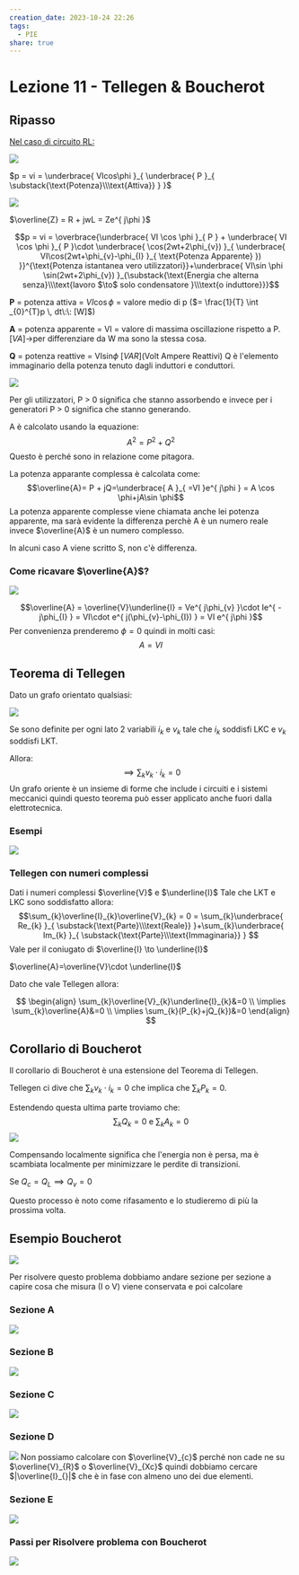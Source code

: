 ```yaml
---
creation_date: 2023-10-24 22:26
tags:
  - PIE
share: true
---
```

# Lezione 11 - Tellegen & Boucherot

## Ripasso

<u>Nel caso di circuito RL:</u>

![](Pasted%20image%2020231029161835.png)

$p = vi = \underbrace{ VIcos\phi }_{ \underbrace{ P }_{ \substack{\text{Potenza}\\\text{Attiva}} } }$

![](Pasted%20image%2020231029161850.png)

$\overline{Z} = R + jwL = Ze^{ j\phi }$

$$p = vi = \overbrace{\underbrace{ VI \cos \phi }_{ P } + \underbrace{ VI \cos \phi }_{ P }\cdot \underbrace{ \cos(2wt+2\phi_{v}) }_{ \underbrace{ VI\cos(2wt+\phi_{v}-\phi_{I} }_{ \text{Potenza Apparente} }) }}^{\text{Potenza istantanea vero utilizzatori}}+\underbrace{ VI\sin \phi \sin(2wt+2\phi_{v}) }_{\substack{\text{Energia che alterna senza}\\\text{lavoro $\to$ solo condensatore }\\\text{o induttore}}}$$

**P** = potenza attiva = $VI\cos \phi$ = valore medio di p ($= \frac{1}{T} \int _{0}^{T}p \, dt\:\: [W]$)

**A** = potenza apparente = VI = valore di massima oscillazione rispetto a P. $[VA] \to$per differenziare da W ma sono la stessa cosa.

**Q** = potenza reattive = VIsin$\phi$ $[VAR](\text{Volt Ampere Reattivi})$
Q è l'elemento immaginario della potenza tenuto dagli induttori e conduttori. 

![](Pasted%20image%2020231029161912.png)

Per gli utilizzatori, P > 0 significa che stanno assorbendo e invece per i generatori P > 0 significa che stanno generando.

A è calcolato usando la equazione:
$$A^{2}=P^{2}+Q^{2}$$
Questo è perché sono in relazione come pitagora.

La potenza apparante complessa è calcolata come:
$$\overline{A}= P + jQ=\underbrace{ A }_{ =VI }e^{ j\phi } = A \cos \phi+jA\sin \phi$$
La potenza apparente complesse viene chiamata anche lei potenza apparente, ma sarà evidente la differenza perchè A è un numero reale invece $\overline{A}$ è un numero complesso.

In alcuni caso A viene scritto S, non c'è differenza.

### Come ricavare $\overline{A}$?

![](Pasted%20image%2020231029161927.png)

$$\overline{A} = \overline{V}\underline{I} = Ve^{ j\phi_{v} }\cdot Ie^{ -j\phi_{I} } = VI\cdot e^{ j(\phi_{v}-\phi_{I}) } = VI e^{ j\phi }$$
Per convenienza prenderemo $\phi=0$ quindi in molti casi:
$$A= VI$$
## Teorema di Tellegen

Dato un grafo orientato qualsiasi:

![](Pasted%20image%2020231029161957.png)

Se sono definite per ogni lato 2 variabili $i_{k}$ e $v_{k}$ tale che $i_{k}$ soddisfi LKC e $v_{k}$ soddisfi LKT.

Allora:
$$\implies \sum_{k}v_{k}\cdot i_{k}=0$$
Un grafo oriente è un insieme di forme che include i circuiti e i sistemi meccanici quindi questo teorema può esser applicato anche fuori dalla elettrotecnica.
### Esempi

![](Pasted%20image%2020231029162014.png)

### Tellegen con numeri complessi

Dati i numeri complessi $\overline{V}$ e $\underline{I}$
Tale che LKT e LKC sono soddisfatto allora:
$$\sum_{k}\overline{I}_{k}\overline{V}_{k} = 0 = \sum_{k}\underbrace{ Re_{k} }_{ \substack{\text{Parte}\\\text{Reale}} }+\sum_{k}\underbrace{ Im_{k} }_{ \substack{\text{Parte}\\\text{Immaginaria}} } $$
Vale per il coniugato di $\overline{I} \to \underline{I}$

$\overline{A}=\overline{V}\cdot  \underline{I}$

Dato che vale Tellegen allora:

$$
\begin{align}
\sum_{k}\overline{V}_{k}\underline{I}_{k}&=0 \\
\implies \sum_{k}\overline{A}&=0 \\
\implies \sum_{k}(P_{k}+jQ_{k})&=0 
\end{align}
$$
## Corollario di Boucherot

Il corollario di Boucherot è una estensione del Teorema di Tellegen.

Tellegen ci dive che $\sum_{k}v_{k}\cdot i_{k}=0$ che implica che $\sum_{k}P_{k}=0$.

Estendendo questa ultima parte troviamo che:
$$\sum_k Q_{k}=0 \text{ e }\sum_{k}A_{k}=0$$
![](Pasted%20image%2020231029162036.png)

Compensando localmente significa che l'energia non è persa, ma è scambiata localmente per minimizzare le perdite di transizioni.

Se $Q_{c}=Q_{L} \implies Q_{v} =0$ 

Questo processo è noto come rifasamento e lo studieremo di più la prossima volta.

## Esempio Boucherot

![](Pasted%20image%2020231029162119.png)

Per risolvere questo problema dobbiamo andare sezione per sezione a capire cosa che misura (I o V) viene conservata e poi calcolare 
### Sezione A
![](Pasted%20image%2020231029162147.png)
### Sezione B
![](Pasted%20image%2020231029162203.png)
### Sezione C
![](Pasted%20image%2020231029162219.png)
### Sezione D
![](Pasted%20image%2020231029162254.png)
Non possiamo calcolare con $\overline{V}_{c}$ perché non cade ne su $\overline{V}_{R}$ o $\overline{V}_{Xc}$ quindi dobbiamo cercare $|\overline{I}_{}|$ che è in fase con almeno uno dei due elementi.
### Sezione E 

![](Pasted%20image%2020231029162318.png)

### Passi per Risolvere problema con Boucherot

![](Pasted%20image%2020231029162349.png)
